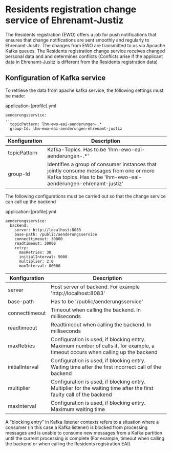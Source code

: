 # Residents registration change service  of Ehrenamt-Justiz

The Residents registration (EWO) offers a job for push notifications that ensures that change notifications are sent smoothly and regularly to Ehrenamt-Jusitz.
The changes from EWO are transmitted to us via Apcache Kafka queues. The Residents registration change service receives changed personal data and and determines conflicts (Conflicts arise if the applicant data in Ehrenamt-Jusitz is different from the Residents registration data)

## Konfiguration of Kafka service
To retrieve the data from apache kafka service, the following settings must be made:

application-[profile].yml
```
aenderungsservice:
...
  topicPattern: lhm-ewo-eai-aenderungen-.*
  group-Id: lhm-ewo-eai-aenderungen-ehrenamt-justiz
  ```

| Konfiguration | Description |
| ------------- | ------------- |
| topicPattern  | Kafka-Topics. Has to be 'lhm-ewo-eai-aenderungen-.*' |
| group-Id | Identifies a group of consumer instances that jointly consume messages from one or more Kafka topics. Has to be 'lhm-ewo-eai-aenderungen-ehrenamt-justiz' |

The following configurations must be carried out so that the change service can call up the backend

application-[profile].yml
```
aenderungsservice:
  backend:
    server: http://localhost:8083
    base-path: /public/aenderungsservice
    connecttimeout: 30000
    readtimeout: 30000
    retry:
      maxRetries: 30
      initialInterval: 5000
      multiplier: 2.0
      maxInterval: 80000
  ```
| Konfiguration | Description |
| ------------- | ------------- |
| server  | Host server of backend. For example 'http://localhost:8083' |
| base-path | Has to be '/public/aenderungsservice' |
| connecttimeout | Timeout when calling the backend. In milliseconds |
| readtimeout | Readtimeout when calling the backend. In milliseconds |
| maxRetries | Configuration is used, if blocking entry. Maximum number of calls if, for example, a timeout occurs when calling up the backend |
| initialInterval | Configuration is used, if blocking entry. Waiting time after the first incorrect call of the backend |
| multiplier | Configuration is used, if blocking entry. Multiplier for the waiting time after the first faulty call of the backend |
| maxInterval | Configuration is used, if blocking entry. Maximum waiting time  |

A “blocking entry” in Kafka listener contexts refers to a situation where a consumer (in this case a Kafka listener) is blocked from processing messages and is unable to consume new messages from a Kafka partition until the current processing is complete (For example, timeout when calling the backend or when calling the Residents registration EAI).
